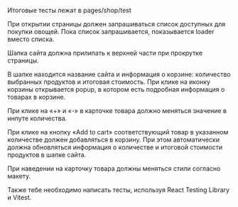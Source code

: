 Итоговые тесты лежат в pages/shop/test

При открытии страницы должен запрашиваться список доступных для покупки овощей. Пока список запрашивается, показывается loader вместо списка.

Шапка сайта должна прилипать к верхней части при прокрутке страницы.

В шапке находится название сайта и информация о корзине: количество выбранных продуктов и итоговая стоимость. При клике на иконку корзины открывается popup, в котором есть подробная информация о товарах в корзине.

При клике на «+» и «-» в карточке товара должно меняться значение в инпуте количества.

При клике на кнопку «Add to cart» соответствующий товар в указанном количестве должен добавляться в корзину. При этом автоматически должна обновляться информация о количестве и итоговой стоимости продуктов в шапке сайта.

При наведении на карточку товара должны меняться стили согласно макету.

Также тебе необходимо написать тесты, используя React Testing Library и Vitest.
